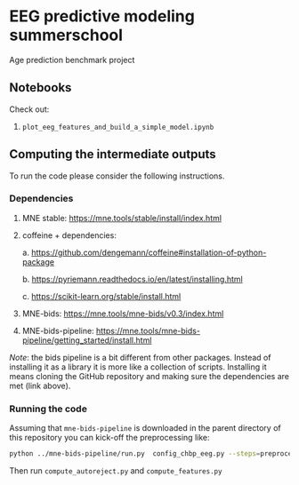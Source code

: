 # EEG predictive modeling summerschool
Age prediction benchmark project


## Notebooks

Check out:

1. `plot_eeg_features_and_build_a_simple_model.ipynb`

## Computing the intermediate outputs

To run the code please consider the following instructions.

### Dependencies

1. MNE stable: https://mne.tools/stable/install/index.html
	
2. coffeine + dependencies: 

    a. https://github.com/dengemann/coffeine#installation-of-python-package

    b. https://pyriemann.readthedocs.io/en/latest/installing.html

    c. https://scikit-learn.org/stable/install.html

3. MNE-bids: https://mne.tools/mne-bids/v0.3/index.html
	
4. MNE-bids-pipeline: https://mne.tools/mne-bids-pipeline/getting_started/install.html 
  
*Note*: the bids pipeline is a bit different from other packages. Instead of installing it as a library it is more like a collection of scripts. Installing it means cloning the GitHub repository and making sure the dependencies are met (link above).

### Running the code

Assuming that `mne-bids-pipeline` is downloaded in the parent directory of this repository you can kick-off the preprocessing like:

```bash
python ../mne-bids-pipeline/run.py  config_chbp_eeg.py --steps=preprocessing
```

Then run `compute_autoreject.py` and `compute_features.py`

